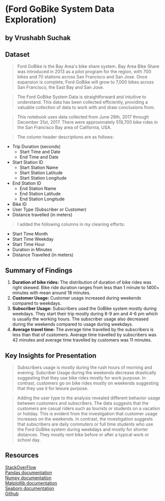 # (Ford GoBike System Data Exploration)
## by Vrushabh Suchak


## Dataset

> Ford GoBike is the Bay Area's bike share system. Bay Area Bike Share was introduced in 2013 as a pilot program for the region, with 700 bikes and 70 stations across San Francisco and San Jose. Once expansion is complete, Ford GoBike will grow to 7,000 bikes across San Francisco, the East Bay and San Jose.

> The Ford GoBike System Data is straightforward and intuitive to understand. This data has been collected efficiently, providing a valuable collection of data to work with and draw conclusions from. 

>This notebook uses data collected from June 28th, 2017 through December 31st, 2017. There were approximately 519,700 bike rides in the San Francisco Bay area of California, USA. 

> The column header descriptions are as follows:
- Trip Duration (seconds)
    - Start Time and Date
    - End Time and Date
- Start Station ID
    - Start Station Name
    - Start Station Latitude
    - Start Station Longitude
- End Station ID
    - End Station Name
    - End Station Latitude
    - End Station Longitude
- Bike ID
- User Type (Subscriber or Customer)
- Distance travelled (in meters)
    
> I added the following columns in my cleaning efforts:	
- Start Time Month
- Start Time Weekday
- Start Time Hour
- Duration in Minutes
- Distance Travelled (in meters)


## Summary of Findings

1. **Duration of bike rides:** The distribution of duration of bike rides was right skewed. Bike ride duration ranges from less than 1 minute to 1400+ minutes with mean around 18 minutes.
2. **Customer Usage:** Customer usage increased during weekends compared to weekdays.
3. **Subscriber Usage:** Subscribers used the GoBike system mostly during weekdays. They start their trip mostly during 8-9 am and 4-6 pm which is usually the working hours. The subscriber usage also decreased during the weekends compared to usage during weekdays.
4. **Average travel time:** The average time travelled by the subscribers is less than that of customers. Average time travelled by subscribers was 42 minutes and average time travelled by customers was 11 minutes.

## Key Insights for Presentation

> Subscribers usage is mostly during the rush hours of morning and evening. Subcriber Usage during the weekends decrease drastically suggesting that they use bike rides mostly for work purpose. In contrast, customers go on bike rides mostly on weekends suggesting that they use it for leisure purpose.

> Adding the user type to the analysis revealed different behavior usage between customers and subscribers. The data suggests that the customers are casual riders such as tourists or students on a vacation or holiday. This is evident from the investigation that customer usage increases on the weekends. In contrast, the investigation suggests that subscribers are daily commuters or full time students who use the Ford GoBike system during weekdays and mostly for shorter distances. They mostly rent bike before or after a typical work or school day.

## Resources 

[StackOverFlow](https://stackoverflow.com/questions/19412462/getting-distance-between-two-points-based-on-latitude-longitude)<br>
[Pandas documentation](https://pandas.pydata.org/docs/user_guide/)<br>
[Numpy documentation](https://numpy.org/doc/stable/user/)<br>
[Matplotlib documentation](https://matplotlib.org/3.2.1/tutorials/index.html)<br>
[Seaborn documentation](https://seaborn.pydata.org/)<br>
[Github](https://github.com/chelseymarie6/Communicate-Data-Findings/blob/master/Communicate_Data_Slide_Deck.ipynb)
